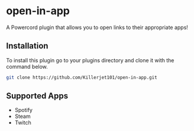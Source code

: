 # open-in-app
A Powercord plugin that allows you to open links to their appropriate apps!

## Installation
To install this plugin go to your plugins directory and clone it with the command below.

```bash
git clone https://github.com/Killerjet101/open-in-app.git
```

## Supported Apps
- Spotify
- Steam
- Twitch
